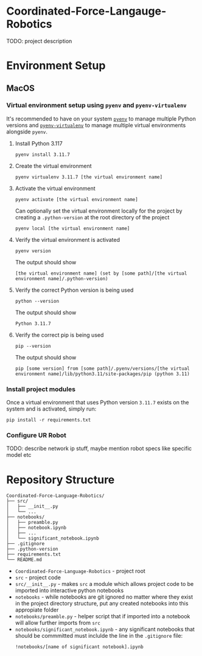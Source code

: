 # Coordinated-Force-Langauge-Robotics

TODO: project description

# Environment Setup

## MacOS

### Virtual environment setup using `pyenv` and `pyenv-virtualenv`
It's recommended to have on your system [`pyenv`](https://github.com/pyenv/pyenv) to manage multiple Python versions and [`pyenv-virtualenv`](https://github.com/pyenv/pyenv-virtualenv) to manage multiple virtual environments alongside `pyenv`.
1. Install Python 3.117

    ```
    pyenv install 3.11.7
    ```
2. Create the virtual environment

    ```
    pyenv virtualenv 3.11.7 [the virtual environment name]
    ```
3. Activate the virtual environment

    ```
    pyenv activate [the virtual environment name]
    ```
    Can optionally set the virtual environment locally for the project by creating a `.python-version` at the root directory of the project
    ```
    pyenv local [the virtual environment name]
    ```
4. Verify the virtual environment is activated
    ```
    pyenv version
    ```
    The output should show
    ```
    [the virtual environment name] (set by [some path]/[the virtual environment name]/.python-version)
    ```
3. Verify the correct Python version is being used

    ```
    python --version
    ```
    The output should show
    ```
    Python 3.11.7
    ```
6. Verify the correct pip is being used

    ```
    pip --version
    ```
    The output should show
    ```
    pip [some version] from [some path]/.pyenv/versions/[the virtual environment name]/lib/python3.11/site-packages/pip (python 3.11)
    ```
### Install project modules
Once a virtual environment that uses Python version `3.11.7` exists on the system and is activated, simply run:
```
pip install -r requirements.txt
```
### Configure UR Robot

TODO: describe network ip stuff, maybe mention robot specs like specific model etc

# Repository Structure
```
Coordinated-Force-Language-Robotics/
├── src/
│   ├── __init__.py
│   └── ...
├── notebooks/
│   ├── preamble.py
│   ├── notebook.ipynb
│   ├── ...
│   └── significant_notebook.ipynb
├── .gitignore
├── .python-version
├── requirements.txt
└── README.md
```

- `Coordinated-Force-Language-Robotics` - project root
- `src` - project code
- `src/__init__.py` - makes `src` a module which allows project code to be imported into interactive python notebooks
- `notebooks` - while notebooks are git ignored no matter where they exist in the project directory structure, put any created notebooks into this appropiate folder
- `notebooks/preamble.py` - helper script that if imported into a notebook will allow further imports from `src`
- `notebooks/significant_notebook.ipynb` - any significant notebooks that should be commmitted must inclulde the line in the `.gitignore` file:
    ```
    !notebooks/[name of significant notebook].ipynb
    ```